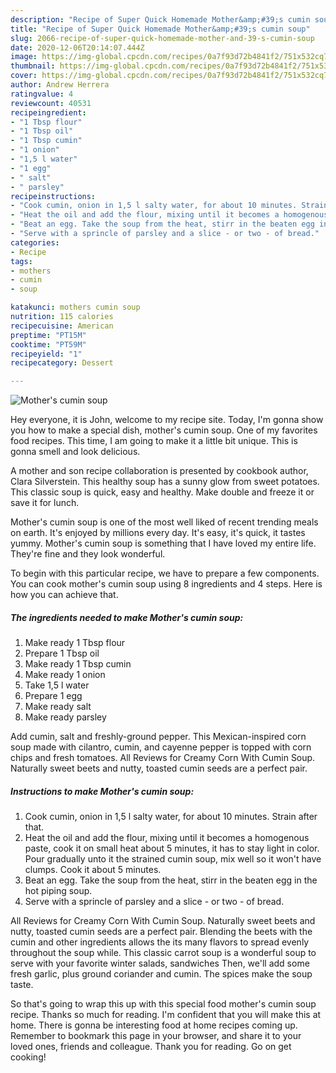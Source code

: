 ```yaml
---
description: "Recipe of Super Quick Homemade Mother&amp;#39;s cumin soup"
title: "Recipe of Super Quick Homemade Mother&amp;#39;s cumin soup"
slug: 2066-recipe-of-super-quick-homemade-mother-and-39-s-cumin-soup
date: 2020-12-06T20:14:07.444Z
image: https://img-global.cpcdn.com/recipes/0a7f93d72b4841f2/751x532cq70/mothers-cumin-soup-recipe-main-photo.jpg
thumbnail: https://img-global.cpcdn.com/recipes/0a7f93d72b4841f2/751x532cq70/mothers-cumin-soup-recipe-main-photo.jpg
cover: https://img-global.cpcdn.com/recipes/0a7f93d72b4841f2/751x532cq70/mothers-cumin-soup-recipe-main-photo.jpg
author: Andrew Herrera
ratingvalue: 4
reviewcount: 40531
recipeingredient:
- "1 Tbsp flour"
- "1 Tbsp oil"
- "1 Tbsp cumin"
- "1 onion"
- "1,5 l water"
- "1 egg"
- " salt"
- " parsley"
recipeinstructions:
- "Cook cumin, onion in 1,5 l salty water, for about 10 minutes. Strain after that."
- "Heat the oil and add the flour, mixing until it becomes a homogenous paste, cook it on small heat about 5 minutes, it has to stay light in color. Pour gradually unto it the strained cumin soup, mix well so it won&#39;t have clumps. Cook it about 5 minutes."
- "Beat an egg. Take the soup from the heat, stirr in the beaten egg in the hot piping soup."
- "Serve with a sprincle of parsley and a slice - or two - of bread."
categories:
- Recipe
tags:
- mothers
- cumin
- soup

katakunci: mothers cumin soup 
nutrition: 115 calories
recipecuisine: American
preptime: "PT15M"
cooktime: "PT59M"
recipeyield: "1"
recipecategory: Dessert

---
```



![Mother&#39;s cumin soup](https://img-global.cpcdn.com/recipes/0a7f93d72b4841f2/751x532cq70/mothers-cumin-soup-recipe-main-photo.jpg)

Hey everyone, it is John, welcome to my recipe site. Today, I'm gonna show you how to make a special dish, mother&#39;s cumin soup. One of my favorites food recipes. This time, I am going to make it a little bit unique. This is gonna smell and look delicious.

A mother and son recipe collaboration is presented by cookbook author, Clara Silverstein. This healthy soup has a sunny glow from sweet potatoes. This classic soup is quick, easy and healthy. Make double and freeze it or save it for lunch.

Mother&#39;s cumin soup is one of the most well liked of recent trending meals on earth. It's enjoyed by millions every day. It's easy, it's quick, it tastes yummy. Mother&#39;s cumin soup is something that I have loved my entire life. They're fine and they look wonderful.


To begin with this particular recipe, we have to prepare a few components. You can cook mother&#39;s cumin soup using 8 ingredients and 4 steps. Here is how you can achieve that.

<!--inarticleads1-->

##### The ingredients needed to make Mother&#39;s cumin soup:

1. Make ready 1 Tbsp flour
1. Prepare 1 Tbsp oil
1. Make ready 1 Tbsp cumin
1. Make ready 1 onion
1. Take 1,5 l water
1. Prepare 1 egg
1. Make ready  salt
1. Make ready  parsley


Add cumin, salt and freshly-ground pepper. This Mexican-inspired corn soup made with cilantro, cumin, and cayenne pepper is topped with corn chips and fresh tomatoes. All Reviews for Creamy Corn With Cumin Soup. Naturally sweet beets and nutty, toasted cumin seeds are a perfect pair. 

<!--inarticleads2-->

##### Instructions to make Mother&#39;s cumin soup:

1. Cook cumin, onion in 1,5 l salty water, for about 10 minutes. Strain after that.
1. Heat the oil and add the flour, mixing until it becomes a homogenous paste, cook it on small heat about 5 minutes, it has to stay light in color. Pour gradually unto it the strained cumin soup, mix well so it won&#39;t have clumps. Cook it about 5 minutes.
1. Beat an egg. Take the soup from the heat, stirr in the beaten egg in the hot piping soup.
1. Serve with a sprincle of parsley and a slice - or two - of bread.


All Reviews for Creamy Corn With Cumin Soup. Naturally sweet beets and nutty, toasted cumin seeds are a perfect pair. Blending the beets with the cumin and other ingredients allows the its many flavors to spread evenly throughout the soup while. This classic carrot soup is a wonderful soup to serve with your favorite winter salads, sandwiches Then, we&#39;ll add some fresh garlic, plus ground coriander and cumin. The spices make the soup taste. 

So that's going to wrap this up with this special food mother&#39;s cumin soup recipe. Thanks so much for reading. I'm confident that you will make this at home. There is gonna be interesting food at home recipes coming up. Remember to bookmark this page in your browser, and share it to your loved ones, friends and colleague. Thank you for reading. Go on get cooking!
